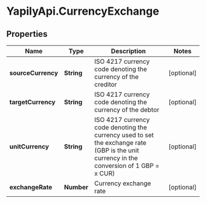 # YapilyApi.CurrencyExchange

## Properties
Name | Type | Description | Notes
------------ | ------------- | ------------- | -------------
**sourceCurrency** | **String** | ISO 4217 currency code denoting the currency of the creditor | [optional] 
**targetCurrency** | **String** | ISO 4217 currency code denoting the currency of the debtor | [optional] 
**unitCurrency** | **String** | ISO 4217 currency code denoting the currency used to set the exchange rate (GBP is the unit currency in the conversion of 1 GBP &#x3D; x CUR) | [optional] 
**exchangeRate** | **Number** | Currency exchange rate | [optional] 


